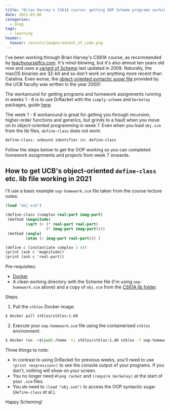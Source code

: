 ```yaml
---
title: "Brian Harvey's CS61A course: getting OOP Scheme programs working in 2021"
date: 2021-03-06
categories:
  - blog
tags:
  - learning
header:
  teaser: /assets/images/advent_of_code.png
---
```


I've been working through Brian Harvey's CS61A course, as recommended by [teachyourselfcs.com](teachyourselfcs.com). It's mind-blowing, but it's also almost ten years old now and uses a [variant of Scheme](https://people.eecs.berkeley.edu/~bh/61a-pages/Scheme/) last updated in 2008. Naturally, the macOS binaries are 32-bit and so don't work on anything more recent than Catalina. Even worse, the [object-oriented syntactic sugar file](https://inst.eecs.berkeley.edu/~cs61a/sp09/library/obj.scm) provided by the UCB faculty was written in the year 2000!

The workaround for getting programs and homework assignments running in weeks 1 - 6 is to use DrRacket with the `simply-scheme` and `berkeley` packages, guide [here](https://github.com/theurere/berkeley_cs61a_spring-2011_archive#getting-started).

The week 1 - 6 workaround is great for getting you through recursion, higher-order functions and generics, but grinds to a hault when you move on to object-oriented programming in week 7. Even when you load `obj.scm` from the lib files, `define-class` does not work:

```scheme
define-class: unbound identifier in: define-class
```

Follow the steps below to get the OOP working so you can completed homework assignments and projects from week 7 onwards.

## How to get UCB's object-oriented `define-class` etc. lib file working in 2021

I'll use a basic example `oop-homework.scm` file taken from the course lecture notes:

```scheme
(load "obj.scm")

(define-class (complex real-part imag-part)
 (method (magnitude)
         (sqrt (+ (* real-part real-part)
                  (* imag-part imag-part))))
 (method (angle)
         (atan (/ imag-part real-part))) )

(define c (instantiate complex 3 4))
(print (ask c 'magnitude))
(print (ask c 'real-part))
```

Pre-requisites:

- [Docker](www.docker.com)
- A clean working directory with the Scheme file (I'm using `oop-homework.scm` above) and a copy of `obj.scm` from the [CS61A lib folder](https://inst.eecs.berkeley.edu/~cs61a/sp09/library/obj.scm).

Steps:

1.  Pull the `stklos` Docker image:

```bash
$ docker pull stklos/stklos:1.60
```

2.  Execute your `oop-homework.scm` file using the containerised `stklos` environment:

```bash
$ docker run -v$(pwd):/home -ti stklos/stklos:1.40 stklos -f oop-homework.scm
```

Three things to note:

- In contrast to using DrRacket for previous weeks, you'll need to use `(print <expression>)` to see the console output of your programs. If you don't, nothing will show on your screen.
- You no longer need `#lang racket` and `(require berkeley)` at the start of your `.scm` files.
- You _do_ need to `(load "obj.scm")` to access the OOP syntactic sugar (`define-class` et al.).

Happy Scheming!
